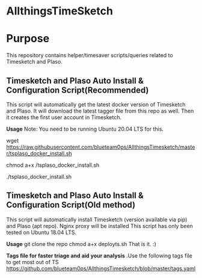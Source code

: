 # AllthingsTimeSketch

<h1>Purpose</h1>
This repository contains helper/timesaver scripts/queries related to Timesketch and Plaso.

<h2>Timesketch and Plaso Auto Install & Configuration Script(Recommended)</h2>
This script will automatically get the latest docker version of Timesketch and Plaso. It will download the latest tagger file from this repo as well. Then it creates the first user account in Timesketch.

<b>Usage</b>
Note: You need to be running Ubuntu 20.04 LTS for this.

wget https://raw.githubusercontent.com/blueteam0ps/AllthingsTimesketch/master/tsplaso_docker_install.sh

chmod a+x /tsplaso_docker_install.sh

./tsplaso_docker_install.sh

<h2>Timesketch and Plaso Auto Install & Configuration Script(Old method)</h2>
This script will automatically install Timesketch (version available via pip) and Plaso (apt repo). Nginx proxy will be installed
This script has only been tested on Ubuntu 18.04 LTS. 

<b>Usage</b>
git clone the repo
chmod a+x deployts.sh
That is it. :)

<b>Tags file for faster triage and aid your analysis</b>
.Use the following tags file to get most out of TS
https://github.com/blueteam0ps/AllthingsTimesketch/blob/master/tags.yaml
